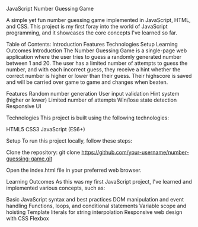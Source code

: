 JavaScript Number Guessing Game

A simple yet fun number guessing game implemented in JavaScript, HTML, and CSS. This project is my first foray into the world of JavaScript programming, and it showcases the core concepts I've learned so far.

Table of Contents:
Introduction
Features
Technologies
Setup
Learning Outcomes
Introduction
The Number Guessing Game is a single-page web application where the user tries to guess a randomly generated number between 1 and 20. The user has a limited number of attempts to guess the number, and with each incorrect guess, they receive a hint whether the correct number is higher or lower than their guess. Their highscore is saved and will be carried over game to game and changes when beaten.

Features
Random number generation
User input validation
Hint system (higher or lower)
Limited number of attempts
Win/lose state detection
Responsive UI

Technologies
This project is built using the following technologies:

HTML5
CSS3
JavaScript (ES6+)

Setup
To run this project locally, follow these steps:

Clone the repository:
git clone https://github.com/your-username/number-guessing-game.git

Open the index.html file in your preferred web browser.

Learning Outcomes
As this was my first JavaScript project, I've learned and implemented various concepts, such as:

Basic JavaScript syntax and best practices
DOM manipulation and event handling
Functions, loops, and conditional statements
Variable scope and hoisting
Template literals for string interpolation
Responsive web design with CSS Flexbox
